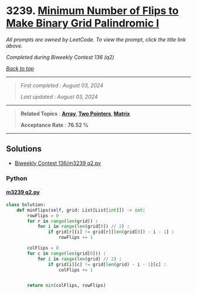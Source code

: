 # 3239. [Minimum Number of Flips to Make Binary Grid Palindromic I](<https://leetcode.com/problems/minimum-number-of-flips-to-make-binary-grid-palindromic-i>)

*All prompts are owned by LeetCode. To view the prompt, click the title link above.*

*Completed during Biweekly Contest 136 (q2)*

*[Back to top](<../README.md>)*

------

> *First completed : August 03, 2024*
>
> *Last updated : August 03, 2024*

------

> **Related Topics** : **[Array](<by_topic/Array.md>), [Two Pointers](<by_topic/Two Pointers.md>), [Matrix](<by_topic/Matrix.md>)**
>
> **Acceptance Rate** : **76.52 %**

------

## Solutions

- [Biweekly Contest 136/m3239 q2.py](<../my-submissions/Biweekly Contest 136/m3239 q2.py>)
### Python
#### [m3239 q2.py](<../my-submissions/Biweekly Contest 136/m3239 q2.py>)
```Python
class Solution:
    def minFlips(self, grid: List[List[int]]) -> int:
        rowFlips = 0
        for r in range(len(grid)) :
            for i in range(len(grid[0]) // 2) :
                if grid[r][i] != grid[r][len(grid[0]) - i - 1] :
                    rowFlips += 1

        colFlips = 0
        for c in range(len(grid[0])) :
            for i in range(len(grid) // 2) :
                if grid[i][c] != grid[len(grid) - i - 1][c] :
                    colFlips += 1


        return min(colFlips, rowFlips)

```

